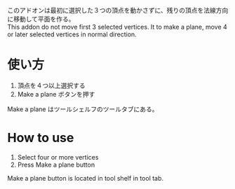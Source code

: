 このアドオンは最初に選択した３つの頂点を動かさずに、残りの頂点を法線方向に移動して平面を作る。  
This addon do not move first 3 selected vertices. It to make a plane, move 4 or later selected vertices in normal direction.

# 使い方
1. 頂点を４つ以上選択する
2. Make a plane ボタンを押す

Make a plane はツールシェルフのツールタブにある。

# How to use
1. Select four or more vertices
2. Press Make a plane button

Make a plane button is located in tool shelf in tool tab.
